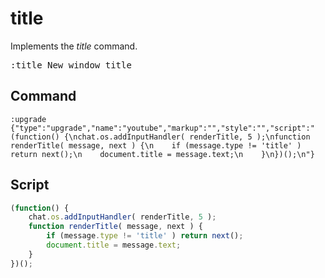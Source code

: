 # title

Implements the _title_ command.
<pre>
:title New window title
</pre>

## Command
```
:upgrade {"type":"upgrade","name":"youtube","markup":"","style":"","script":"(function() {\nchat.os.addInputHandler( renderTitle, 5 );\nfunction renderTitle( message, next ) {\n    if (message.type != 'title' ) return next();\n    document.title = message.text;\n    }\n})();\n"}
```

## Script
```javascript
(function() {
	chat.os.addInputHandler( renderTitle, 5 );
	function renderTitle( message, next ) {
    	if (message.type != 'title' ) return next();
    	document.title = message.text;
    }
})();
```
